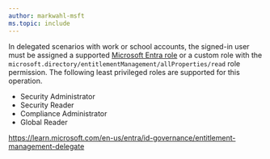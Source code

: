 ```yaml
---
author: markwahl-msft
ms.topic: include
---
```


In delegated scenarios with work or school accounts, the signed-in user must be assigned a supported [Microsoft Entra role](/entra/identity/role-based-access-control/permissions-reference?toc=%2Fgraph%2Ftoc.json) or a custom role with the `microsoft.directory/entitlementManagement/allProperties/read` role permission. The following least privileged roles are supported for this operation.

- Security Administrator
- Security Reader
- Compliance Administrator
- Global Reader


https://learn.microsoft.com/en-us/entra/id-governance/entitlement-management-delegate